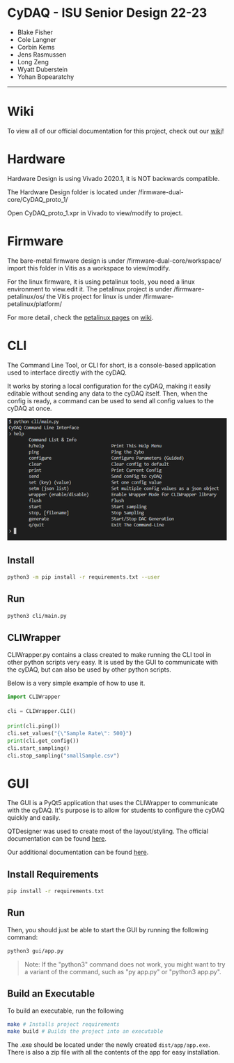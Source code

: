 # CyDAQ - ISU Senior Design 22-23
- Blake Fisher
- Cole Langner
- Corbin Kems
- Jens Rasmussen
- Long Zeng
- Wyatt Duberstein
- Yohan Bopearatchy
---

# Wiki
To view all of our official documentation for this project, check out our [wiki](https://git.ece.iastate.edu/sd/sdmay23-47/-/wikis/home)!

# Hardware
Hardware Design is using Vivado 2020.1, it is NOT backwards compatible.

The Hardware Design folder is located under /firmware-dual-core/CyDAQ_proto_1/

Open CyDAQ_proto_1.xpr in Vivado to view/modify to project.

# Firmware
The bare-metal firmware design is under /firmware-dual-core/workspace/ import this folder in Vitis as a workspace to view/modify.

For the linux firmware, it is using petalinux tools, you need a linux environment to view.edit it. The petalinux project is under /firmware-petalinux/os/ the Vitis project for linux is under /firmware-petalinux/platform/

For more detail, check the [petalinux pages](https://git.ece.iastate.edu/sd/sdmay23-47/-/wikis/Petalinux-(Firmware)) on [wiki](https://git.ece.iastate.edu/sd/sdmay23-47/-/wikis/home).


# CLI
The Command Line Tool, or CLI for short, is a console-based application used to interface directly with the cyDAQ. 

It works by storing a local configuration for the cyDAQ, making it easily editable without sending any data to the cyDAQ itself. Then, when the config is ready, a command can be used to send all config values to the cyDAQ at once.  

![CLI Help Menu](images/CLI_Example.png)

## Install
```bash
python3 -m pip install -r requirements.txt --user
```

## Run
```bash
python3 cli/main.py
```

## CLIWrapper
CLIWrapper.py contains a class created to make running the CLI tool in other python scripts very easy. It is used by the GUI to communicate with the cyDAQ, but can also be used by other python scripts. 

Below is a very simple example of how to use it. 
```python
import CLIWrapper

cli = CLIWrapper.CLI()

print(cli.ping())
cli.set_values("{\"Sample Rate\": 500}")
print(cli.get_config())
cli.start_sampling()
cli.stop_sampling("smallSample.csv")
```

# GUI
The GUI is a PyQt5 application that uses the CLIWrapper to communicate with the cyDAQ. It's purpose is to allow for students to configure the cyDAQ quickly and easily. 

QTDesigner was used to create most of the layout/styling. The official documentation can be found [here](https://doc.qt.io/qt-5/qtdesigner-manual.html). 

Our additional documentation can be found [here](https://git.ece.iastate.edu/sd/sdmay23-47/-/wikis/GUI).

## Install Requirements
```bash
pip install -r requirements.txt
```

## Run
Then, you should just be able to start the GUI by running the following command:
```bash
python3 gui/app.py
```

> Note: If the "python3" command does not work, you might want to try a variant of the command, such as "py app.py" or "python3 app.py".

## Build an Executable
To build an executable, run the following

```bash
make # Installs project requirements
make build # Builds the project into an executable
```

The .exe should be located under the newly created ```dist/app/app.exe```. 
There is also a zip file with all the contents of the app for easy installation.




